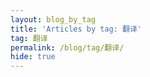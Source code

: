 ```yaml
---
layout: blog_by_tag
title: 'Articles by tag: 翻译'
tag: 翻译
permalink: /blog/tag/翻译/
hide: true
---
```

